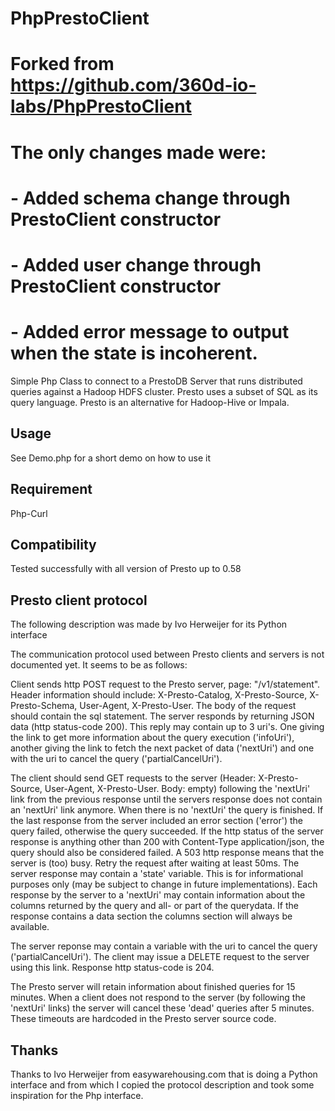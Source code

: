 PhpPrestoClient
===============

# Forked from https://github.com/360d-io-labs/PhpPrestoClient 
# The only changes made were:
# - Added schema change through PrestoClient constructor
# - Added user change through PrestoClient constructor
# - Added error message to output when the state is incoherent.

Simple Php Class to connect to a PrestoDB Server that runs distributed queries against 
a Hadoop HDFS cluster.
Presto uses a subset of SQL as its query language. Presto is an alternative for
Hadoop-Hive or Impala.


Usage
-----------------
See Demo.php for a short demo on how to use it

Requirement
-----------------
Php-Curl

Compatibility
-----------------
Tested successfully with all version of Presto up to 0.58

Presto client protocol
----------------------
The following description was made by Ivo Herweijer for its Python interface

The communication protocol used between Presto clients and servers is not documented yet. It seems to
be as follows:

Client sends http POST request to the Presto server, page: "/v1/statement". Header information should
include: X-Presto-Catalog, X-Presto-Source, X-Presto-Schema, User-Agent, X-Presto-User. The body of the
request should contain the sql statement. The server responds by returning JSON data (http status-code 200).
This reply may contain up to 3 uri's. One giving the link to get more information about the query execution
('infoUri'), another giving the link to fetch the next packet of data ('nextUri') and one with the uri to
cancel the query ('partialCancelUri').

The client should send GET requests to the server (Header: X-Presto-Source, User-Agent, X-Presto-User.
Body: empty) following the 'nextUri' link from the previous response until the servers response does not
contain an 'nextUri' link anymore. When there is no 'nextUri' the query is finished. If the last response
from the server included an error section ('error') the query failed, otherwise the query succeeded. If
the http status of the server response is anything other than 200 with Content-Type application/json, the
query should also be considered failed. A 503 http response means that the server is (too) busy. Retry the
request after waiting at least 50ms.
The server response may contain a 'state' variable. This is for informational purposes only (may be subject
to change in future implementations).
Each response by the server to a 'nextUri' may contain information about the columns returned by the query
and all- or part of the querydata. If the response contains a data section the columns section will always
be available.

The server reponse may contain a variable with the uri to cancel the query ('partialCancelUri'). The client
may issue a DELETE request to the server using this link. Response http status-code is 204.

The Presto server will retain information about finished queries for 15 minutes. When a client does not
respond to the server (by following the 'nextUri' links) the server will cancel these 'dead' queries after
5 minutes. These timeouts are hardcoded in the Presto server source code.


Thanks
------

Thanks to Ivo Herweijer from easywarehousing.com that is doing a Python interface and from which I copied the 
protocol description and took some inspiration for the Php interface.
